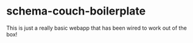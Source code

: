schema-couch-boilerplate
========================

This is just a really basic webapp that has been wired to work out of the box!
